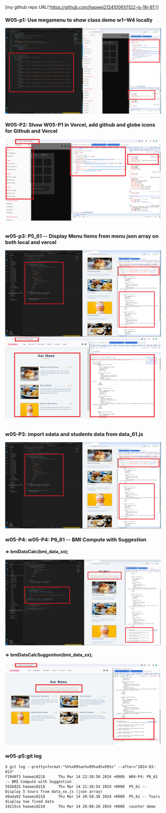 [my github repo URL('https://github.com/haowei212410061/1122-js-1N-61')]
### W05-p1: Use megamenu to show class demo w1~W4 locally
![](w05-p1.png)

### W05-P2: Show W05-P1 in Vercel, add github and globe icons for Github and Vercel
 
![](w05-p2.png)
```

```

### w05-p3: P5_61 -- Display Menu Items from menu json array on both local and vercel
![](w05-p3-1.png)
![](w05-p3-2.png)
```

```


### w05-P3: import sdata and students data from data_61.js
 
![](w05-p3.png)

### w05-P4: w05-P4: P6_61 -- BMI Compute with Suggestion

#### => bmiDataCalc(bmi_data_xx);
![](w05-p4-1.png)

#### => bmiDataCalcSuggestion(bmi_data_xx);
![](w05-p4-2.png)


### w05-p5:git log
```
$ git log --pretty=format:"%h%x09%an%x09%ad%x09%s" --after="2024-03-013"
f1948f3 haowei0218      Thu Mar 14 22:30:50 2024 +0900  W04-P4: P6_61 -- BMI Compute with Suggestion
593b825 haowei0218      Thu Mar 14 21:16:54 2024 +0900  P5_61 -- Display 5 tours from data_xx.js (json array)
48ada92 haowei0218      Thu Mar 14 20:58:36 2024 +0900  P5_61 -- Tours display two fixed data
24215ce haowei0218      Thu Mar 14 20:08:26 2024 +0900  counter demo
```